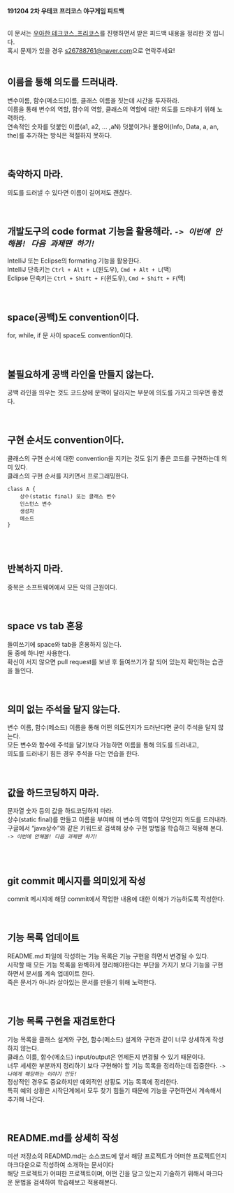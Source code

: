 **191204 2차 우테코 프리코스 야구게임 피드백**
<br>
<br>

이 문서는 [우아한 테크코스_프리코스](http://woowabros.github.io/techcourse/2019/10/14/woowacourse.html)를 진행하면서 받은 피드백 내용을 정리한 것 입니다.<br>
혹시 문제가 있을 경우 [s26788761@naver.com](s26788761@naver.com)으로 연락주세요!
<br>
<br>


## 이름을 통해 의도를 드러내라.
변수이름, 함수(메소드)이름, 클래스 이름을 짓는데 시간을 투자하라.<br>
이름을 통해 변수의 역할, 함수의 역할, 클래스의 역할에 대한 의도를 드러내기 위해 노력하라.<br>
연속적인 숫자를 덧붙인 이름(a1, a2, … ,aN) 덧붙이거나 불용어(Info, Data, a, an, the)를 추가하는 방식은 적절하지 못하다.<br>
<br>
<br>


## 축약하지 마라.
의도를 드러낼 수 있다면 이름이 길어져도 괜찮다.<br>
<br>
<br>


## 개발도구의 code format 기능을 활용해라. *`-> 이번에 안해봄! 다음 과제땐 하기!`*
IntelliJ 또는 Eclipse의 formating 기능을 활용한다.<br>
IntelliJ 단축키는 `Ctrl + Alt + L`(윈도우), `Cmd + Alt + L`(맥)<br>
Eclipse 단축키는 `Ctrl + Shift + F`(윈도우), `Cmd + Shift + F`(맥)<br>
<br>
<br>


## space(공백)도 convention이다.
for, while, if 문 사이 space도 convention이다.<br>
<br>
<br>


## 불필요하게 공백 라인을 만들지 않는다.
공백 라인을 띄우는 것도 코드상에 문맥이 달라지는 부분에 의도를 가지고 띄우면 좋겠다.<br>
<br>
<br>


## 구현 순서도 convention이다.
클래스의 구현 순서에 대한 convention을 지키는 것도 읽기 좋은 코드를 구현하는데 의미 있다.<br>
클래스의 구현 순서를 지키면서 프로그래밍한다.<br>
```
class A {
    상수(static final) 또는 클래스 변수
    인스턴스 변수
    생성자
    메소드
}
```
<br>
<br>


## 반복하지 마라.
중복은 소프트웨어에서 모든 악의 근원이다.<br>
<br>
<br>


## space vs tab 혼용
들여쓰기에 space와 tab을 혼용하지 않는다.<br>
둘 중에 하나만 사용한다.<br>
확신이 서지 않으면 pull request를 보낸 후 들여쓰기가 잘 되어 있는지 확인하는 습관을 들인다.<br>
<br>
<br>


## 의미 없는 주석을 달지 않는다.
변수 이름, 함수(메소드) 이름을 통해 어떤 의도인지가 드러난다면 굳이 주석을 달지 않는다.<br>
모든 변수와 함수에 주석을 달기보다 가능하면 이름을 통해 의도를 드러내고,<br>
의도를 드러내기 힘든 경우 주석을 다는 연습을 한다.<br>
<br>
<br>


## 값을 하드코딩하지 마라.
문자열 숫자 등의 값을 하드코딩하지 마라.<br>
상수(static final)를 만들고 이름을 부여해 이 변수의 역할이 무엇인지 의도를 드러내라.<br>
구글에서 “java상수”와 같은 키워드로 검색해 상수 구현 방법을 학습하고 적용해 본다.<br>
 *`-> 이번에 안해봄! 다음 과제땐 하기!`*

<br>
<br>


## git commit 메시지를 의미있게 작성
commit 메시지에 해당 commit에서 작업한 내용에 대한 이해가 가능하도록 작성한다.<br>
<br>
<br>


## 기능 목록 업데이트
README.md 파일에 작성하는 기능 목록은 기능 구현을 하면서 변경될 수 있다.<br>
시작할 때 모든 기능 목록을 완벽하게 정리해야한다는 부단을 가지기 보다 기능을 구현하면서 문서를 계속 업데이트 한다.<br>
죽은 문서가 아니라 살아있는 문서를 만들기 위해 노력한다.<br>
<br>
<br>


## 기능 목록 구현을 재검토한다
기능 목록을 클래스 설계와 구현, 함수(메소드) 설계와 구현과 같이 너무 상세하게 작성하지 않는다.<br>
클래스 이름, 함수(메소드) input/output은 언제든지 변경될 수 있기 때문이다.<br>
너무 세세한 부분까지 정리하기 보다 구현해야 할 기능 목록을 정리하는데 집중한다. *`-> 나에게 해당하는 이야기 인듯!`*<br>
정상적인 경우도 중요하지만 예외적인 상황도 기능 목록에 정리한다.<br>
특히 예외 상황은 시작단계에서 모두 찾기 힘들기 때문에 기능을 구현하면서 계속해서 추가해 나간다.<br>
<br>
<br>


## README.md를 상세히 작성
미션 저장소의 READMD.md는 소스코드에 앞서 해당 프로젝트가 어떠한 프로젝트인지 마크다운으로 작성하여 소개하는 문서이다<br>
해당 프로젝트가 어떠한 프로젝트이며, 어떤 긴을 담고 있는지 기술하기 위해서 마크다운 문법을 검색하여 학습해보고 적용해본다.<br>


<br>
<br>
<br>
<br>


















